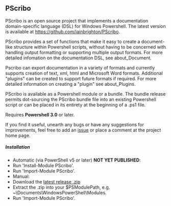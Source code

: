 ## PScribo ##
PScribo is an open source project that implements a documentation domain-specific
language (DSL) for Windows Powershell. The latest version is available at
https://github.com/iainbrighton/PScribo.
    
PScribo provides a set of functions that make it easy to create a document-like
structure within Powershell scripts, without having to be concerned with
handling output formatting or supporting multiple output formats. For more
detailed infomation on the documentation DSL, see about_Document.

Pscribo can export documentation in a variety of formats and currently
supports creation of text, xml, html and Microsoft Word formats. 
Additional "plugins" can be created to support future formats if required. For
more detailed information on creating a "plugin" see about_Plugins.

PScribo is available as a Powershell module or a bundle. The bundle release
permits dot-sourcing the PScribo bundle file into an existing Powershell script
or can be placed in its entirety at the beginning of a .ps1 file.

Requires __Powershell 3.0__ or later.

If you find it useful, unearth any bugs or have any suggestions for improvements,
feel free to add an [issue](https://github.com/iainbrighton/PScribo/issues) or
place a comment at the project home page</a>.

##### Installation

* Automatic (via PowerShell v5 or later) __NOT YET PUBLISHED__:
 * Run 'Install-Module PScribo'.
 * Run 'Import-Module PScribo'.
* Manual:
 * Download the [latest release .zip](https://github.com/iainbrighton/PScribo/releases/latest)
 * Extract the .zip into your $PSModulePath, e.g. ~\Documents\WindowsPowerShell\Modules\.
 * Run 'Import-Module PScribo'.
